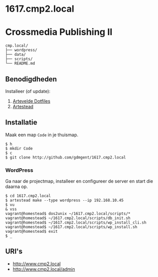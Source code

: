 # 1617.cmp2.local

Crossmedia Publishing II
========================

```
cmp.local/
├── wordpress/
├── data/
├── scripts/
└── README.md
```

Benodigdheden
-------------

Installeer (of update):

 1. [Artevelde Dotfiles](http://www.gdm.gent/dotfiles/)
 2. [Artestead](http://www.gdm.gent/artestead/)

Installatie
-----------

Maak een map `Code` in je thuismap.

```
$ h
$ mkdir Code
$ c
$ git clone http://github.com/gdmgent/1617.cmp2.local
```

### WordPress

Ga naar de projectmap, installeer en configureer de server en start die daarna op.

```
$ cd 1617.cmp2.local
$ artestead make --type wordpress --ip 192.168.10.45
$ vu
& vss
vagrant@homestead$ dos2unix ~/1617.cmp2.local/scripts/*
vagrant@homestead$ ~/1617.cmp2.local/scripts/db_init.sh 
vagrant@homestead$ ~/1617.cmp2.local/scripts/wp_install_cli.sh
vagrant@homestead$ ~/1617.cmp2.local/scripts/wp_install.sh
vagrant@homestead$ exit
$ _
```

URI's
-----

 - <http://www.cmp2.local>
 - <http://www.cmp2.local/admin>
